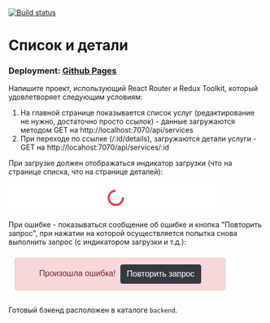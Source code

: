 [![Build status](https://ci.appveyor.com/api/projects/status/bfppcc579jecte8m/branch/main?svg=true)](https://ci.appveyor.com/project/Sergius92739/ra-12-3-redux-toolkit-main-details-front/branch/main)

# Список и детали

### Deployment: <a href="https://sergius92739.github.io/ra-12.3-redux_toolkit-main_details-front/">Github Pages</a>

Напишите проект, использующий React Router и Redux Toolkit, который удовлетворяет следующим условиям:

1. На главной странице показывается список услуг (редактирование не нужно, достаточно просто ссылок) - данные загружаются методом GET на http://localhost:7070/api/services
1. При переходе по ссылке (/:id/details), загружаются детали услуги - GET на http://locahost:7070/api/services/:id

При загрузке должен отображаться индикатор загрузки (что на странице списка, что на странице деталей):

![](./assets/spinner.png)

При ошибке - показываться сообщение об ошибке и кнопка "Повторить запрос", при нажатии на которой осуществляется попытка снова выполнить запрос (с индикатором загрузки и т.д.):

![](./assets/retry.png)

Готовый бэкенд расположен в каталоге `backend`.

